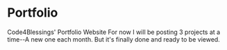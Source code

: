 # Portfolio
Code4Blessings' Portfolio Website
For now I will be posting 3 projects at a time--A new one each month.  But it's finally done and ready to be viewed.
